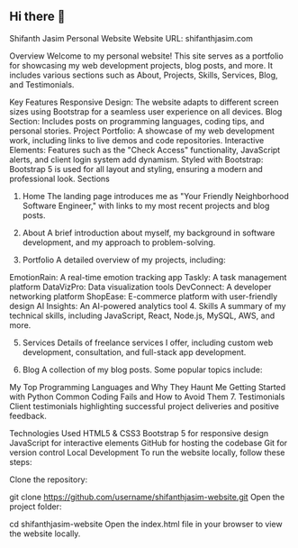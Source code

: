 ## Hi there 👋

<!--
**shifanthjasim/shifanthjasim** is a ✨ _special_ ✨ repository because its `README.md` (this file) appears on your GitHub profile.

Here are some ideas to get you started:

- 🔭 I’m currently working on ...
- 🌱 I’m currently learning ...
- 👯 I’m looking to collaborate on ...
- 🤔 I’m looking for help with ...
- 💬 Ask me about ...
- 📫 How to reach me: ...
- 😄 Pronouns: ...
- ⚡ Fun fact: ...
-->

Shifanth Jasim Personal Website
Website URL: shifanthjasim.com

Overview
Welcome to my personal website! This site serves as a portfolio for showcasing my web development projects, blog posts, and more. It includes various sections such as About, Projects, Skills, Services, Blog, and Testimonials.

Key Features
Responsive Design: The website adapts to different screen sizes using Bootstrap for a seamless user experience on all devices.
Blog Section: Includes posts on programming languages, coding tips, and personal stories.
Project Portfolio: A showcase of my web development work, including links to live demos and code repositories.
Interactive Elements: Features such as the "Check Access" functionality, JavaScript alerts, and client login system add dynamism.
Styled with Bootstrap: Bootstrap 5 is used for all layout and styling, ensuring a modern and professional look.
Sections

1. Home
The landing page introduces me as "Your Friendly Neighborhood Software Engineer," with links to my most recent projects and blog posts.

2. About
A brief introduction about myself, my background in software development, and my approach to problem-solving.

3. Portfolio
A detailed overview of my projects, including:

EmotionRain: A real-time emotion tracking app
Taskly: A task management platform
DataVizPro: Data visualization tools
DevConnect: A developer networking platform
ShopEase: E-commerce platform with user-friendly design
AI Insights: An AI-powered analytics tool
4. Skills
A summary of my technical skills, including JavaScript, React, Node.js, MySQL, AWS, and more.

5. Services
Details of freelance services I offer, including custom web development, consultation, and full-stack app development.

6. Blog
A collection of my blog posts. Some popular topics include:

My Top Programming Languages and Why They Haunt Me
Getting Started with Python
Common Coding Fails and How to Avoid Them
7. Testimonials
Client testimonials highlighting successful project deliveries and positive feedback.

Technologies Used
HTML5 & CSS3
Bootstrap 5 for responsive design
JavaScript for interactive elements
GitHub for hosting the codebase
Git for version control
Local Development
To run the website locally, follow these steps:

Clone the repository:

git clone https://github.com/username/shifanthjasim-website.git
Open the project folder:

cd shifanthjasim-website
Open the index.html file in your browser to view the website locally.
